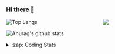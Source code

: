 ### Hi there 👋

<!--
**tao8687/tao8687** is a ✨ _special_ ✨ repository because its `README.md` (this file) appears on your GitHub profile.

Here are some ideas to get you started:

- 🔭 I’m currently working on ...
- 🌱 I’m currently learning ...
- 👯 I’m looking to collaborate on ...
- 🤔 I’m looking for help with ...
- 💬 Ask me about ...
- 📫 How to reach me: ...
- 😄 Pronouns: ...
- ⚡ Fun fact: ...
-->

<img align='right' src="https://media.giphy.com/media/M9gbBd9nbDrOTu1Mqx/giphy.gif" width="240">

  
![Top Langs](https://github-readme-stats.vercel.app/api/top-langs/?username=tao8687&layout=compact&title_color=23238E&text_color=A67D3D)

![Anurag's github stats](https://github-readme-stats.vercel.app/api?username=tao8687&show_icons=true&&text_color=A67D3D&title_color=23238E&show_icons=false&count_private=true&hide=stars)

<details>
  <summary>:zap: Coding Stats</summary>
  <br>
    
<!--START_SECTION:waka-->
![Code Time](http://img.shields.io/badge/Code%20Time-1%2C636%20hrs%2022%20mins-blue)

![Profile Views](http://img.shields.io/badge/Profile%20Views-0-blue)

**🐱 My GitHub Data** 

> 📦 1.5 MB Used in GitHub's Storage 
 > 
> 🏆 218 Contributions in the Year 2024
 > 
> 🚫 Not Opted to Hire
 > 
> 📜 57 Public Repositories 
 > 
> 🔑 25 Private Repositories 
 > 
**I'm an Early 🐤** 

```text
🌞 Morning                1444 commits        ██████████████████████░░░   87.41 % 
🌆 Daytime                87 commits          █░░░░░░░░░░░░░░░░░░░░░░░░   05.27 % 
🌃 Evening                117 commits         ██░░░░░░░░░░░░░░░░░░░░░░░   07.08 % 
🌙 Night                  4 commits           ░░░░░░░░░░░░░░░░░░░░░░░░░   00.24 % 
```
📅 **I'm Most Productive on Wednesday** 

```text
Monday                   238 commits         ████░░░░░░░░░░░░░░░░░░░░░   14.41 % 
Tuesday                  225 commits         ███░░░░░░░░░░░░░░░░░░░░░░   13.62 % 
Wednesday                292 commits         ████░░░░░░░░░░░░░░░░░░░░░   17.68 % 
Thursday                 216 commits         ███░░░░░░░░░░░░░░░░░░░░░░   13.08 % 
Friday                   234 commits         ████░░░░░░░░░░░░░░░░░░░░░   14.16 % 
Saturday                 228 commits         ███░░░░░░░░░░░░░░░░░░░░░░   13.80 % 
Sunday                   219 commits         ███░░░░░░░░░░░░░░░░░░░░░░   13.26 % 
```


📊 **This Week I Spent My Time On** 

```text
🕑︎ Time Zone: Asia/Shanghai

💬 Programming Languages: 
C++                      22 hrs 17 mins      █████████████████░░░░░░░░   69.25 % 
Other                    4 hrs 33 mins       ████░░░░░░░░░░░░░░░░░░░░░   14.18 % 
JSON                     1 hr 35 mins        █░░░░░░░░░░░░░░░░░░░░░░░░   04.92 % 
YAML                     1 hr 11 mins        █░░░░░░░░░░░░░░░░░░░░░░░░   03.71 % 
C                        1 hr 3 mins         █░░░░░░░░░░░░░░░░░░░░░░░░   03.27 % 

🔥 Editors: 
VS Code                  32 hrs 10 mins      █████████████████████████   100.00 % 

🐱‍💻 Projects: 
tami_ws                  22 hrs 54 mins      ██████████████████░░░░░░░   71.18 % 
two-wheel-differential-dr3 hrs 8 mins        ██░░░░░░░░░░░░░░░░░░░░░░░   09.75 % 
xju-robot                2 hrs 59 mins       ██░░░░░░░░░░░░░░░░░░░░░░░   09.31 % 
path_tracking_pid        1 hr 11 mins        █░░░░░░░░░░░░░░░░░░░░░░░░   03.73 % 
Hospitalbot-Path-Planning42 mins             █░░░░░░░░░░░░░░░░░░░░░░░░   02.19 % 

💻 Operating System: 
Linux                    32 hrs 10 mins      █████████████████████████   100.00 % 
```

**I Mostly Code in C++** 

```text
C++                      10 repos            ███████░░░░░░░░░░░░░░░░░░   29.41 % 
Python                   10 repos            ███████░░░░░░░░░░░░░░░░░░   29.41 % 
JavaScript               2 repos             █░░░░░░░░░░░░░░░░░░░░░░░░   05.88 % 
Batchfile                1 repo              █░░░░░░░░░░░░░░░░░░░░░░░░   02.94 % 
HTML                     1 repo              █░░░░░░░░░░░░░░░░░░░░░░░░   02.94 % 
```



**Timeline**

![Lines of Code chart](https://raw.githubusercontent.com/tao8687/tao8687/master/assets/bar_graph.png)


 Last Updated on 24/07/2024 01:22:12 UTC
<!--END_SECTION:waka-->
</details>
